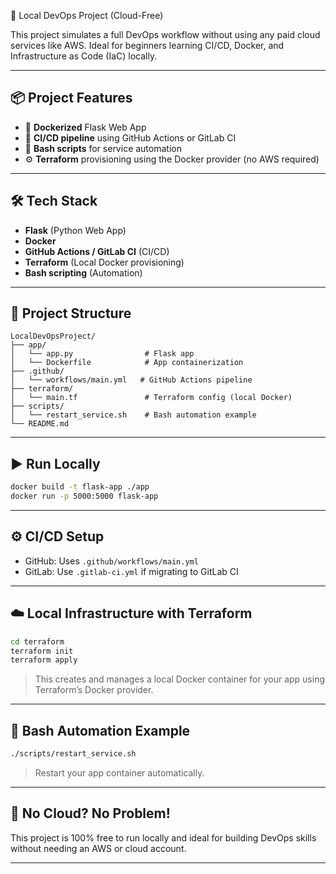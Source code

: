 🚀 Local DevOps Project (Cloud-Free)

This project simulates a full DevOps workflow without using any paid cloud services like AWS. Ideal for beginners learning CI/CD, Docker, and Infrastructure as Code (IaC) locally.

---

## 📦 Project Features

- 🐳 **Dockerized** Flask Web App
- 🔁 **CI/CD pipeline** using GitHub Actions or GitLab CI
- 🐚 **Bash scripts** for service automation
- ⚙️ **Terraform** provisioning using the Docker provider (no AWS required)

---

## 🛠 Tech Stack

- **Flask** (Python Web App)
- **Docker**
- **GitHub Actions / GitLab CI** (CI/CD)
- **Terraform** (Local Docker provisioning)
- **Bash scripting** (Automation)

---

## 📁 Project Structure

```
LocalDevOpsProject/
├── app/
│   └── app.py                # Flask app
│   └── Dockerfile            # App containerization
├── .github/
│   └── workflows/main.yml   # GitHub Actions pipeline
├── terraform/
│   └── main.tf               # Terraform config (local Docker)
├── scripts/
│   └── restart_service.sh    # Bash automation example
└── README.md
```

---

## ▶️ Run Locally

```bash
docker build -t flask-app ./app
docker run -p 5000:5000 flask-app
```

---

## ⚙️ CI/CD Setup

- GitHub: Uses `.github/workflows/main.yml`
- GitLab: Use `.gitlab-ci.yml` if migrating to GitLab CI

---

## ☁️ Local Infrastructure with Terraform

```bash
cd terraform
terraform init
terraform apply
```
> This creates and manages a local Docker container for your app using Terraform’s Docker provider.

---

## 🔁 Bash Automation Example

```bash
./scripts/restart_service.sh
```
> Restart your app container automatically.

---

## 📌 No Cloud? No Problem!

This project is 100% free to run locally and ideal for building DevOps skills without needing an AWS or cloud account.

---
